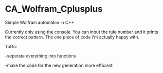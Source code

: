 # CA_Wolfram_Cplusplus
Simple Wolfram automaton in C++

Currently only using the console.
You can input the rule number and it prints the correct pattern. The one piece of code I'm actually happy with.

ToDo:

-seperate everything into functions

-make the code for the new generation more efficient
